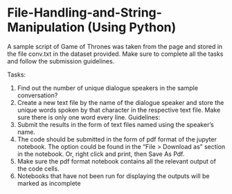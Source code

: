 # File-Handling-and-String-Manipulation (Using Python)

A sample script of Game of Thrones was taken from the page and stored in the file conv.txt
in the dataset provided. Make sure to complete all the tasks and follow the submission
guidelines.

Tasks:
1. Find out the number of unique dialogue speakers in the sample conversation?
2. Create a new text file by the name of the dialogue speaker and store the unique words
spoken by that character in the respective text file. Make sure there is only one word
every line.
Guidelines:
1. Submit the results in the form of text files named using the speaker’s name.
2. The code should be submitted in the form of pdf format of the jupyter notebook. The
option could be found in the “File > Download as” section in the notebook. Or, right 
click and print, then Save As Pdf.
3. Make sure the pdf format notebook contains all the relevant output of the code cells.
4. Notebooks that have not been run for displaying the outputs will be marked as incomplete
